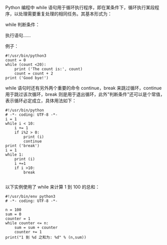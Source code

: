 Python 编程中 while 语句用于循环执行程序，即在某条件下，循环执行某段程序，以处理需要重复处理的相同任务。其基本形式为：

while 判断条件：

执行语句……

例子：

```
#!/usr/bin/python3
count = 0
while (count <20):
    print ('The count is:', count)
    count = count + 2
print ('Good bye!')
```

while 语句时还有另外两个重要的命令 continue，break 来跳过循环，continue 用于跳过该次循环，break 则是用于退出循环，此外"判断条件"还可以是个常值，表示循环必定成立，具体用法如下：

```
#!/usr/bin/python
# -*- coding: UTF-8 -*-
i = 1
while i < 10:
    i += 1
    if i%2 > 0:
        print (i)
        continue
print ('break')
i = 1
while 1:
    print (i)
    i +=1
    if i >10:
        break
        
```

以下实例使用了 while 来计算 1 到 100 的总和：

```
#!/usr/bin/env python3
# -*- coding: UTF-8 -*-

n = 100
sum = 0
counter = 1
while counter <= n:
    sum = sum + counter
    counter += 1
print("1 到 %d 之和为: %d" % (n,sum))
```




